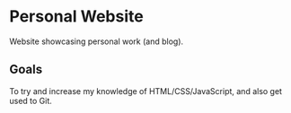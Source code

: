 # Personal Website

Website showcasing personal work (and blog).

## Goals

To try and increase my knowledge of HTML/CSS/JavaScript, and also get used to Git.